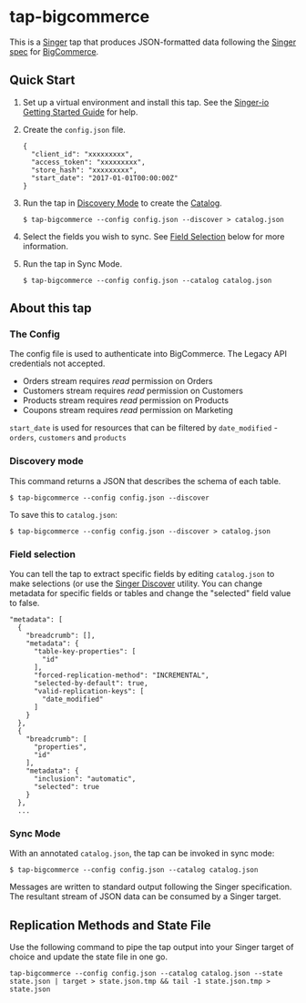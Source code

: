 # tap-bigcommerce

This is a [Singer](https://singer.io) tap that produces JSON-formatted
data following the
[Singer spec](https://github.com/singer-io/getting-started/blob/master/docs/SPEC.md)
for [BigCommerce](https://developer.bigcommerce.com/).


## Quick Start

1. Set up a virtual environment and install this tap. See the
    [Singer-io Getting Started Guide](https://github.com/singer-io/getting-started/blob/master/docs/RUNNING_AND_DEVELOPING.md#running-a-singer-tap)
    for help.

1. Create the `config.json` file.

    ```
    {
      "client_id": "xxxxxxxxx",
      "access_token": "xxxxxxxxx",
      "store_hash": "xxxxxxxxx",
      "start_date": "2017-01-01T00:00:00Z"
    }
    ```

1. Run the tap in
   [Discovery Mode](https://github.com/singer-io/getting-started/blob/master/docs/DISCOVERY_MODE.md#discovery-mode)
   to create the
   [Catalog](https://github.com/singer-io/getting-started/blob/master/docs/DISCOVERY_MODE.md#the-catalog).

    ```
    $ tap-bigcommerce --config config.json --discover > catalog.json
    ```

1. Select the fields you wish to sync. See
   [Field Selection](#field-selection) below for more information.

1. Run the tap in Sync Mode.

    ```
    $ tap-bigcommerce --config config.json --catalog catalog.json
    ```

## About this tap

### The Config

The config file is used to authenticate into BigCommerce. The Legacy API
credentials not accepted.

* Orders stream requires _read_ permission on Orders
* Customers stream requires _read_ permission on Customers
* Products stream requires _read_ permission on Products
* Coupons stream requires _read_ permission on Marketing

`start_date` is used for resources that can be filtered by
`date_modified` - `orders`, `customers` and `products`

### Discovery mode

This command returns a JSON that describes the schema of each table.

```
$ tap-bigcommerce --config config.json --discover
```

To save this to `catalog.json`:

```
$ tap-bigcommerce --config config.json --discover > catalog.json
```

### Field selection

You can tell the tap to extract specific fields by editing `catalog.json`
to make selections (or use the
[Singer Discover](https://github.com/chrisgoddard/singer-discover)
utility. You can change metadata for specific fields or tables and change
the "selected" field value to false.

```
"metadata": [
  {
    "breadcrumb": [],
    "metadata": {
      "table-key-properties": [
        "id"
      ],
      "forced-replication-method": "INCREMENTAL",
      "selected-by-default": true,
      "valid-replication-keys": [
        "date_modified"
      ]
    }
  },
  {
    "breadcrumb": [
      "properties",
      "id"
    ],
    "metadata": {
      "inclusion": "automatic",
      "selected": true
    }
  },
  ...
```

### Sync Mode

With an annotated `catalog.json`, the tap can be invoked in sync mode:

```
$ tap-bigcommerce --config config.json --catalog catalog.json
```

Messages are written to standard output following the Singer
specification. The resultant stream of JSON data can be consumed by a
Singer target.


## Replication Methods and State File

Use the following command to pipe the tap output into your Singer target
of choice and update the state file in one go.

```
tap-bigcommerce --config config.json --catalog catalog.json --state state.json | target > state.json.tmp && tail -1 state.json.tmp > state.json
```

